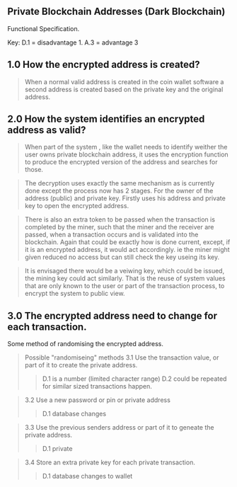 Private Blockchain Addresses (Dark Blockchain)
----------------------------------------------

Functional Specification.

Key: D.1 = disadvantage 1. A.3 = advantage 3

1.0 How the encrypted address is created?
-----------------------------------------
> When a normal valid address is created in the coin wallet software a second address is created based on the private key and the original address.

2.0 How the system identifies an encrypted address as valid?
------------------------------------------------------------
> When part of the system , like the wallet needs to identify weither the user owns private blockchain address, it uses the encryption function to produce the encrypted version of the address and searches for those.

> The decryption uses exactly the same mechanism as is currently done except the process now has 2 stages. For the owner of the address (public) and private key. Firstly uses his address and private key to open the encrypted address. 

> There is also an extra token to be passed when the transaction is completed by the miner, such that the miner and the receiver are passed, when a transaction occurs and is validated into the blockchain. Again that could be exactly how is done current, except, if it is an encrypted address, it would act accordingly. ie the miner might given reduced no access but can still check the key useing its key.

> It is envisaged there would be a veiwing key, which could be issued, the mining key could act similarly. That is the reuse of system values that are only known to the user or part of the transaction process, to encrypt the system to public view.

3.0 The encrypted address need to change for each transaction.
--------------------------------------------------------------

Some method of randomising the encrypted address.

> Possible "randomiseing" methods
> 3.1 Use the transaction value, or part of it to create the private address.
>> D.1 is a number (limited character range)
>> D.2 could be repeated for similar sized transactions happen.

> 3.2 Use a new password or pin or private address
>> D.1 database changes

> 3.3 Use the previous senders address or part of it to geneate the private address.
>> D.1   private

> 3.4 Store an extra private key for each private transaction.
>> D.1 database changes to wallet